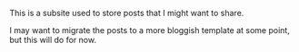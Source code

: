 This is a subsite used to store posts that I might want to share.

I may want to migrate the posts to a more bloggish template at some point, but this will do for now.

